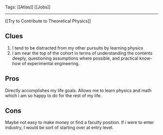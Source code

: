 Tags: [[Atlas]] [[Jobs]]
___
[[Try to Contribute to Theoretical Physics]]
## Clues
1. I tend to be distracted from my other pursuits by learning physics
2. I am near the top of the cohort in terms of understanding the contents deeply, questioning assumptions where possible, and practical know-how of experimental engineering. 
## Pros
Directly accomplishes my life goals. 
Allows me to learn physics and math which i am so happy to do for the rest of my life. 
## Cons
Maybe not easy to make money or find a faculty position. If i were to enter industry, I would be sort of starting over at entry level. 
